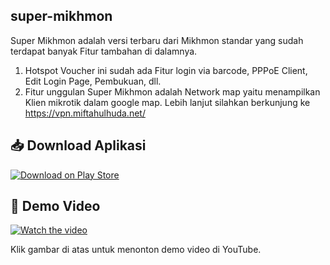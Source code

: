 ## super-mikhmon
Super Mikhmon adalah versi terbaru dari Mikhmon standar yang sudah terdapat banyak Fitur tambahan di dalamnya.
1. Hotspot Voucher ini sudah ada Fitur login via barcode, PPPoE Client, Edit Login Page, Pembukuan, dll.
2. Fitur unggulan Super Mikhmon adalah Network map yaitu menampilkan Klien mikrotik dalam google map.
Lebih lanjut silahkan berkunjung ke https://vpn.miftahulhuda.net/

## 📥 Download Aplikasi

[![Download on Play Store](https://upload.wikimedia.org/wikipedia/commons/7/78/Google_Play_Store_badge_EN.svg)](https://play.google.com/store/apps/details?id=com.mikrotik.supermikhmononline)

## 🎥 Demo Video

[![Watch the video](https://img.youtube.com/vi/4ET_SOz97yc/0.jpg)](https://www.youtube.com/watch?v=4ET_SOz97yc)

Klik gambar di atas untuk menonton demo video di YouTube.
